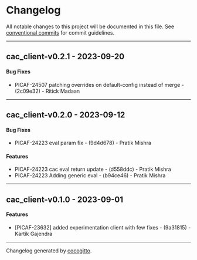 # Changelog
All notable changes to this project will be documented in this file. See [conventional commits](https://www.conventionalcommits.org/) for commit guidelines.

- - -
## cac_client-v0.2.1 - 2023-09-20
#### Bug Fixes
- PICAF-24507 patching overrides on default-config instead of merge - (2c09e32) - Ritick Madaan

- - -

## cac_client-v0.2.0 - 2023-09-12
#### Bug Fixes
- PICAF-24223 eval param fix - (9d4d678) - Pratik Mishra
#### Features
- PICAF-24223 cac eval return update - (d558ddc) - Pratik Mishra
- PICAF-24223 Adding generic eval - (b94ce46) - Pratik Mishra

- - -

## cac_client-v0.1.0 - 2023-09-01
#### Features
- [PICAF-23632] added experimentation client with few fixes - (9a31815) - Kartik Gajendra

- - -

Changelog generated by [cocogitto](https://github.com/cocogitto/cocogitto).